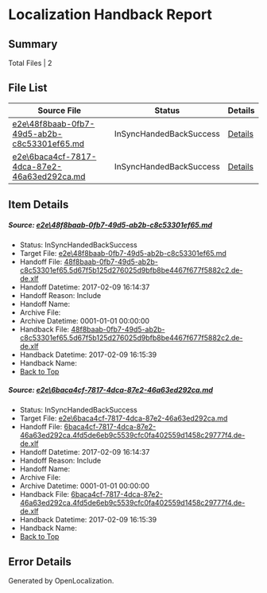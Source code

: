 # <a name='report-top'></a> Localization Handback Report

## Summary
 Total Files | 2

## File List
 Source File | Status | Details 
 ----------- | ------ | ------- 
 [e2e\48f8baab-0fb7-49d5-ab2b-c8c53301ef65.md](https://github.com/OpenLocalizationTestOrg/ol-test0/blob/2b36f9c32c5c4f9ceeff439c430c645ad84adc73/e2e/48f8baab-0fb7-49d5-ab2b-c8c53301ef65.md) | InSyncHandedBackSuccess | [Details](#0839d2e8466b030fce2085896aedf4dd73df611e1)
 [e2e\6baca4cf-7817-4dca-87e2-46a63ed292ca.md](https://github.com/OpenLocalizationTestOrg/ol-test0/blob/2b36f9c32c5c4f9ceeff439c430c645ad84adc73/e2e/6baca4cf-7817-4dca-87e2-46a63ed292ca.md) | InSyncHandedBackSuccess | [Details](#0ce287b8d03a2afdd01c8cde786995b560eb848e2)

## Item Details
##### <a name='0839d2e8466b030fce2085896aedf4dd73df611e1'></a> Source: [e2e\48f8baab-0fb7-49d5-ab2b-c8c53301ef65.md](https://github.com/OpenLocalizationTestOrg/ol-test0/blob/2b36f9c32c5c4f9ceeff439c430c645ad84adc73/e2e/48f8baab-0fb7-49d5-ab2b-c8c53301ef65.md)
* Status: InSyncHandedBackSuccess
* Target File: [e2e\48f8baab-0fb7-49d5-ab2b-c8c53301ef65.md](https://github.com/OpenLocalizationTestOrg/ol-test0-dede/blob/5871e459a30268691d4ee54b0e10bd81e7a4d312/e2e/48f8baab-0fb7-49d5-ab2b-c8c53301ef65.md)
* Handoff File: [48f8baab-0fb7-49d5-ab2b-c8c53301ef65.5d67f5b125d276025d9bfb8be4467f677f5882c2.de-de.xlf](https://github.com/OpenLocalizationTestOrg/ol-test0-handoff/blob/04ba6aeb2af146b63a74aa79f4ef5e12af0e4771/ol-handoff/OpenLocalizationTestOrg/ol-test0-dede/shujia/ht/48f8baab-0fb7-49d5-ab2b-c8c53301ef65.5d67f5b125d276025d9bfb8be4467f677f5882c2.de-de.xlf)
* Handoff Datetime: 2017-02-09 16:14:37
* Handoff Reason: Include
* Handoff Name: 
* Archive File: 
* Archive Datetime: 0001-01-01 00:00:00
* Handback File: [48f8baab-0fb7-49d5-ab2b-c8c53301ef65.5d67f5b125d276025d9bfb8be4467f677f5882c2.de-de.xlf](https://github.com/OpenLocalizationTestOrg/ol-test0-handback/blob/5110b695589a0506212828d0953bb55b71f3e971/ol-handback/OpenLocalizationTestOrg/ol-test0-dede/shujia/ht/48f8baab-0fb7-49d5-ab2b-c8c53301ef65.5d67f5b125d276025d9bfb8be4467f677f5882c2.de-de.xlf)
* Handback Datetime: 2017-02-09 16:15:39
* Handback Name: 
* [Back to Top](#report-top)

##### <a name='0ce287b8d03a2afdd01c8cde786995b560eb848e2'></a> Source: [e2e\6baca4cf-7817-4dca-87e2-46a63ed292ca.md](https://github.com/OpenLocalizationTestOrg/ol-test0/blob/2b36f9c32c5c4f9ceeff439c430c645ad84adc73/e2e/6baca4cf-7817-4dca-87e2-46a63ed292ca.md)
* Status: InSyncHandedBackSuccess
* Target File: [e2e\6baca4cf-7817-4dca-87e2-46a63ed292ca.md](https://github.com/OpenLocalizationTestOrg/ol-test0-dede/blob/5871e459a30268691d4ee54b0e10bd81e7a4d312/e2e/6baca4cf-7817-4dca-87e2-46a63ed292ca.md)
* Handoff File: [6baca4cf-7817-4dca-87e2-46a63ed292ca.4fd5de6eb9c5539cfc0fa402559d1458c29777f4.de-de.xlf](https://github.com/OpenLocalizationTestOrg/ol-test0-handoff/blob/04ba6aeb2af146b63a74aa79f4ef5e12af0e4771/ol-handoff/OpenLocalizationTestOrg/ol-test0-dede/shujia/ht/6baca4cf-7817-4dca-87e2-46a63ed292ca.4fd5de6eb9c5539cfc0fa402559d1458c29777f4.de-de.xlf)
* Handoff Datetime: 2017-02-09 16:14:37
* Handoff Reason: Include
* Handoff Name: 
* Archive File: 
* Archive Datetime: 0001-01-01 00:00:00
* Handback File: [6baca4cf-7817-4dca-87e2-46a63ed292ca.4fd5de6eb9c5539cfc0fa402559d1458c29777f4.de-de.xlf](https://github.com/OpenLocalizationTestOrg/ol-test0-handback/blob/5110b695589a0506212828d0953bb55b71f3e971/ol-handback/OpenLocalizationTestOrg/ol-test0-dede/shujia/ht/6baca4cf-7817-4dca-87e2-46a63ed292ca.4fd5de6eb9c5539cfc0fa402559d1458c29777f4.de-de.xlf)
* Handback Datetime: 2017-02-09 16:15:39
* Handback Name: 
* [Back to Top](#report-top)


## Error Details

Generated by OpenLocalization.
